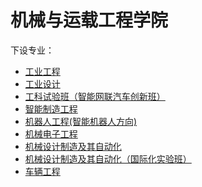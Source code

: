 # 机械与运载工程学院
下设专业：  

- [工业工程](工业工程.md)  
- [工业设计](工业设计.md)  
- [工科试验班（智能网联汽车创新班）](工科试验班（智能网联汽车创新班）.md)  
- [智能制造工程](智能制造工程.md)  
- [机器人工程(智能机器人方向)](机器人工程(智能机器人方向).md)  
- [机械电子工程](机械电子工程.md)  
- [机械设计制造及其自动化](机械设计制造及其自动化.md)  
- [机械设计制造及其自动化（国际化实验班）](机械设计制造及其自动化（国际化实验班）.md)  
- [车辆工程](车辆工程.md)  